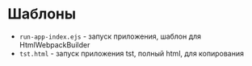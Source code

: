 
Шаблоны
=======

* `run-app-index.ejs` - запуск приложения, шаблон для HtmlWebpackBuilder
* `tst.html` - запуск приложения tst, полный html, для копирования

